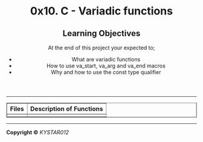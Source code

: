 <html>
<body>
<header>
<h1>0x10. C - Variadic functions</h1>
<p>
<h2>Learning Objectives</h2>
At the end of this project your expected to;
<ul>
<li>What are variadic functions</li>
<li>How to use va&lowbar;start, va&lowbar;arg and va&lowbar;end macros</li>
<li>Why and how to use the const type qualifier</li>
</ul>
</p>
</header>
 <hr>
<section>
<p>
<table border="1">
<tr><th><b>Files</b ></th><th><b>Description of Functions</b></th></tr>
<tr><td><a href=" "></a></td> <td></td></tr>
</table>
</p>
</section>
<hr>
<footer>
<p><b> Copyright &copy;</b> <em>KYSTAR012</em></p>
</footer>
</body>
</html>

